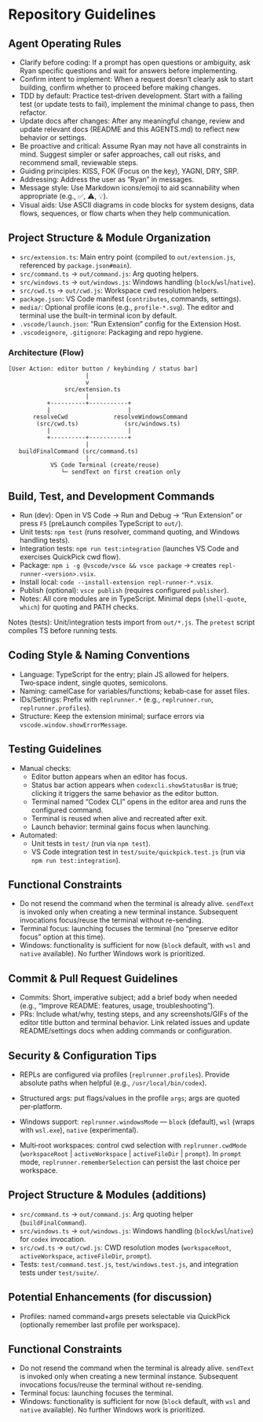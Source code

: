 # Repository Guidelines

## Agent Operating Rules
- Clarify before coding: If a prompt has open questions or ambiguity, ask Ryan specific questions and wait for answers before implementing.
- Confirm intent to implement: When a request doesn’t clearly ask to start building, confirm whether to proceed before making changes.
- TDD by default: Practice test‑driven development. Start with a failing test (or update tests to fail), implement the minimal change to pass, then refactor.
- Update docs after changes: After any meaningful change, review and update relevant docs (README and this AGENTS.md) to reflect new behavior or settings.
- Be proactive and critical: Assume Ryan may not have all constraints in mind. Suggest simpler or safer approaches, call out risks, and recommend small, reviewable steps.
- Guiding principles: KISS, FOK (Focus on the key), YAGNI, DRY, SRP.
- Addressing: Address the user as “Ryan” in messages.
- Message style: Use Markdown icons/emoji to aid scannability when appropriate (e.g., ✅, ⚠️, 💡).
- Visual aids: Use ASCII diagrams in code blocks for system designs, data flows, sequences, or flow charts when they help communication.

## Project Structure & Module Organization
- `src/extension.ts`: Main entry point (compiled to `out/extension.js`, referenced by `package.json#main`).
- `src/command.ts` → `out/command.js`: Arg quoting helpers.
- `src/windows.ts` → `out/windows.js`: Windows handling (`block`/`wsl`/`native`).
- `src/cwd.ts` → `out/cwd.js`: Workspace cwd resolution helpers.
- `package.json`: VS Code manifest (`contributes`, commands, settings).
- `media/`: Optional profile icons (e.g., `profile-*.svg`). The editor and terminal use the built-in terminal icon by default.
- `.vscode/launch.json`: “Run Extension” config for the Extension Host.
- `.vscodeignore`, `.gitignore`: Packaging and repo hygiene.

### Architecture (Flow)
```
[User Action: editor button / keybinding / status bar]
                      |
                      v
                src/extension.ts
                      |
           +----------+-----------+
           |                      |
       resolveCwd             resolveWindowsCommand
        (src/cwd.ts)             (src/windows.ts)
           |                      |
           +----------+-----------+
                      |
   buildFinalCommand (src/command.ts)
                      |
            VS Code Terminal (create/reuse)
               └─ sendText on first creation only
```

## Build, Test, and Development Commands
- Run (dev): Open in VS Code → Run and Debug → “Run Extension” or press `F5` (preLaunch compiles TypeScript to `out/`).
- Unit tests: `npm test` (runs resolver, command quoting, and Windows handling tests).
- Integration tests: `npm run test:integration` (launches VS Code and exercises QuickPick cwd flow).
- Package: `npm i -g @vscode/vsce && vsce package` → creates `repl-runner-<version>.vsix`.
- Install local: `code --install-extension repl-runner-*.vsix`.
- Publish (optional): `vsce publish` (requires configured `publisher`).
- Notes: All core modules are in TypeScript. Minimal deps (`shell-quote`, `which`) for quoting and PATH checks.

Notes (tests): Unit/integration tests import from `out/*.js`. The `pretest` script compiles TS before running tests.

## Coding Style & Naming Conventions
- Language: TypeScript for the entry; plain JS allowed for helpers. Two‑space indent, single quotes, semicolons.
- Naming: camelCase for variables/functions; kebab‑case for asset files.
- IDs/Settings: Prefix with `replrunner.*` (e.g., `replrunner.run`, `replrunner.profiles`).
- Structure: Keep the extension minimal; surface errors via `vscode.window.showErrorMessage`.

## Testing Guidelines
- Manual checks:
  - Editor button appears when an editor has focus.
  - Status bar action appears when `codexcli.showStatusBar` is true; clicking it triggers the same behavior as the editor button.
  - Terminal named “Codex CLI” opens in the editor area and runs the configured command.
  - Terminal is reused when alive and recreated after exit.
  - Launch behavior: terminal gains focus when launching.
- Automated:
  - Unit tests in `test/` (run via `npm test`).
  - VS Code integration test in `test/suite/quickpick.test.js` (run via `npm run test:integration`).

## Functional Constraints
- Do not resend the command when the terminal is already alive. `sendText` is invoked only when creating a new terminal instance. Subsequent invocations focus/reuse the terminal without re-sending.
- Terminal focus: launching focuses the terminal (no “preserve editor focus” option at this time).
- Windows: functionality is sufficient for now (`block` default, with `wsl` and `native` available). No further Windows work is prioritized.

## Commit & Pull Request Guidelines
- Commits: Short, imperative subject; add a brief body when needed (e.g., “Improve README: features, usage, troubleshooting”).
- PRs: Include what/why, testing steps, and any screenshots/GIFs of the editor title button and terminal behavior. Link related issues and update README/settings docs when adding commands or configuration.

## Security & Configuration Tips
- REPLs are configured via profiles (`replrunner.profiles`). Provide absolute paths when helpful (e.g., `/usr/local/bin/codex`).
- Structured args: put flags/values in the profile `args`; args are quoted per‑platform.
 
- Windows support: `replrunner.windowsMode` — `block` (default), `wsl` (wraps with `wsl.exe`), `native` (experimental).
- Multi‑root workspaces: control cwd selection with `replrunner.cwdMode` (`workspaceRoot` | `activeWorkspace` | `activeFileDir` | `prompt`). In `prompt` mode, `replrunner.rememberSelection` can persist the last choice per workspace.

## Project Structure & Modules (additions)
- `src/command.ts` → `out/command.js`: Arg quoting helper (`buildFinalCommand`).
- `src/windows.ts` → `out/windows.js`: Windows handling (`block`/`wsl`/`native`) for `codex` invocation.
- `src/cwd.ts` → `out/cwd.js`: CWD resolution modes (`workspaceRoot`, `activeWorkspace`, `activeFileDir`, `prompt`).
- Tests: `test/command.test.js`, `test/windows.test.js`, and integration tests under `test/suite/`.

## Potential Enhancements (for discussion)
- Profiles: named command+args presets selectable via QuickPick (optionally remember last profile per workspace).

## Functional Constraints
- Do not resend the command when the terminal is already alive. `sendText` is invoked only when creating a new terminal instance. Subsequent invocations focus/reuse the terminal without re-sending.
- Terminal focus: launching focuses the terminal.
- Windows: functionality is sufficient for now (`block` default, with `wsl` and `native` available). No further Windows work is prioritized.
